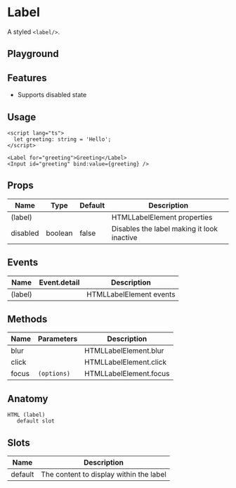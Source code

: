 # Label

A styled `<label/>`.

<script>
    import Playground from './LabelPlayground.svelte';
</script>

## Playground

<Playground />

## Features

- Supports disabled state

## Usage

```svelte
<script lang="ts">
  let greeting: string = 'Hello';
</script>

<Label for="greeting">Greeting</Label>
<Input id="greeting" bind:value={greeting} />
```

## Props

| Name     | Type    | Default | Description                                |
| -------- | ------- | ------- | ------------------------------------------ |
| (label)  |         |         | HTMLLabelElement properties                |
| disabled | boolean | false   | Disables the label making it look inactive |

## Events

| Name    | Event.detail | Description             |
| ------- | ------------ | ----------------------- |
| (label) |              | HTMLLabelElement events |

## Methods

| Name  | Parameters  | Description            |
| ----- | ----------- | ---------------------- |
| blur  |             | HTMLLabelElement.blur  |
| click |             | HTMLLabelElement.click |
| focus | `(options)` | HTMLLabelElement.focus |

## Anatomy

```
HTML (label)
   default slot
```

## Slots

| Name    | Description                             |
| ------- | --------------------------------------- |
| default | The content to display within the label |
